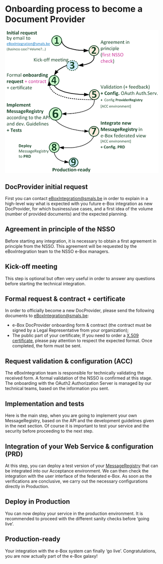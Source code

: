 # Onboarding process to become a Document Provider
![Diagram: DocProvider onboarding process](../media/docProviderOnboardingProcess.png)

## DocProvider initial request
First you can contact [eBoxIntegration@smals.be](mailto:eBoxIntegration@smals.be) in order to explain in a high-level way what is expected with you future e-Box integration as new DocProvider, for which business/use cases, and a first idea of the volume (number of provided documents) and the expected planning. 

## Agreement in principle of the NSSO
Before starting any integration, it is necessary to obtain a first agreement in principle from the NSSO. This agreement will be requested by the eBoxIntegration team to the NSSO e-Box managers.

## Kick-off meeting
This step is optional but often very useful in order to answer any questions before starting the technical integration.

## Formal request & contract + certificate
In order to officially become a new DocProvider, please send the following documents to [eBoxIntegration@smals.be](mailto:eBoxIntegration@smals.be):
- e-Box DocProvider onboarding form & contract (the contract must be signed by a Legal Representative from your organization);
- The public part of your certificate;
If you need to order a [X.509 certificate](), please pay attention to respect the expected format. Once completed, the form must be sent.

## Request validation & configuration (ACC)
The eBoxIntegration team is responsible for technically validating the received form. A formal validation of the NSSO is confirmed at this stage. The onboarding with the OAuth2 Authorization Server is managed by our technical teams, based on the information you sent. 

## Implementation and tests 
Here is the main step, when you are going to implement your own MessageRegistry, based on the API and the development guidelines given in the next section. Of course it is important to test your service and the security before proceeding to the next step.

## Integration of your Web Service & configuration (PRD)
At this step, you can deploy a test version of your [MessageRegistry](document_provider.md#MessageRegistryService) that can be integrated into our Acceptance environment. We can then check the integration with the user interface of the federated e-Box. As soon as the verifications are conclusive, we carry out the necessary configurations directly in Production.

## Deploy in Production
You can now deploy your service in the production environment. It is recommended to proceed with the different sanity checks before ‘going live’.

## Production-ready
Your integration with the e-Box system can finally ‘go live’. Congratulations, you are now actually part of the e-Box galaxy!
